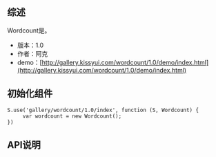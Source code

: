## 综述

Wordcount是。

* 版本：1.0
* 作者：阿克
* demo：[http://gallery.kissyui.com/wordcount/1.0/demo/index.html](http://gallery.kissyui.com/wordcount/1.0/demo/index.html)

## 初始化组件
		
    S.use('gallery/wordcount/1.0/index', function (S, Wordcount) {
         var wordcount = new Wordcount();
    })
	
	

## API说明

